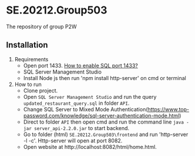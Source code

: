 # SE.20212.Group503
The repository of group P2W

## Installation
1. Requirements
    - Open port 1433. [How to enable SQL port 1433?](https://l.messenger.com/l.php?u=https%3A%2F%2Fkienthuclaptrinh.vn%2F2012%2F07%2F24%2F7-buoc-de-mo-port-1433-cho-ms-sql-server%2F&h=AT0wVnFXBc2hFC98Sm__QBrUptfcvhcCIcYXODp_SZcSmTXEut22f9oFIXRDU3AbFmIQn3sg7VOibTDS-giJUMcCsbxHvQME8HRyKGnaVckChvqCv8aecR2iXqUvbbfrnAg2dySg1_t4KmSFjYM_0Q) 
    - SQL Server Management Studio
    - Install Node js then run 'npm install http-server' on cmd or terminal 
2. How to run
    - Clone project. 
    - Open `SQL Server Management Studio` and run the query `updated_restaurant_query.sql` in folder `API`.
    - Change SQL Server to Mixed Mode Authentication(https://www.top-password.com/knowledge/sql-server-authentication-mode.html)
    - Direct to folder `API` then open cmd and run the command line `java -jar server_api-2.2.0.jar` to start backend.
    - Go to folder (html) `SE.20212.Group503\frontend` and run 'http-server -l -c'. Http-server will open at port 8082.
    - Open website at http://localhost:8082/html/home.html.
